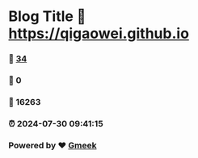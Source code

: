 # Blog Title :link: https://qigaowei.github.io 
### :page_facing_up: [34](https://qigaowei.github.io/tag.html) 
### :speech_balloon: 0 
### :hibiscus: 16263 
### :alarm_clock: 2024-07-30 09:41:15 
### Powered by :heart: [Gmeek](https://github.com/Meekdai/Gmeek)
